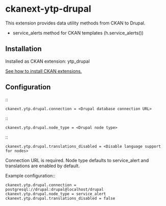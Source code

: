 ckanext-ytp-drupal
==================

This extension provides data utility methods from CKAN to Drupal. 

- service_alerts method for CKAN templates (h.service_alerts())

Installation
------------

Installed as CKAN extension: ytp_drupal

[See how to install CKAN extensions.](http://docs.ckan.org/en/latest/extensions/tutorial.html#installing-the-extension)


Configuration
-------------

::

    ckanext.ytp.drupal.connection = <Drupal database connection URL>

::

    ckanext.ytp.drupal.node_type = <Drupal node type>

::

    ckanext.ytp.drupal.translations_disabled = <Disable language support for nodes>


Connection URL is required. Node type defaults to service_alert and translations are enabled by default. 

Example configuration::

    ckanext.ytp.drupal.connection = postgresql://drupal:drupal@localhost/drupal
    ckanext.ytp.drupal.node_type = service_alert
    ckanext.ytp.drupal.translations_disabled = false
